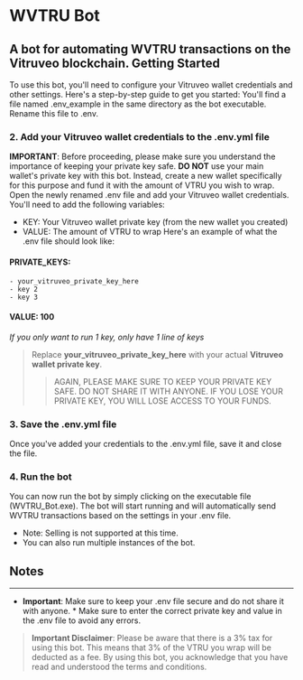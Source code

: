 WVTRU Bot
================
A bot for automating WVTRU transactions on the Vitruveo blockchain.
Getting Started
---------------
To use this bot, you'll need to configure your Vitruveo wallet credentials and other settings. Here's a step-by-step guide to get you started:
You'll find a file named .env_example in the same directory as the bot executable. Rename this file to .env.
### 2. Add your Vitruveo wallet credentials to the .env.yml file
**IMPORTANT**: Before proceeding, please make sure you understand the importance of keeping your private key safe. **DO NOT** use your main wallet's private key with this bot. Instead, create a new wallet specifically for this purpose and fund it with the amount of VTRU you wish to wrap.
Open the newly renamed .env file and add your Vitruveo wallet credentials. You'll need to add the following variables:
* KEY: Your Vitruveo wallet private key (from the new wallet you created)
* VALUE: The amount of VTRU to wrap
Here's an example of what the .env file should look like:

 #### PRIVATE_KEYS:
    - your_vitruveo_private_key_here 
    - key 2
    - key 3
 #### VALUE: 100

*If you only want to run 1 key, only have 1 line of keys*
> Replace **your_vitruveo_private_key_here** with your actual **Vitruveo wallet private key**.
>> AGAIN, PLEASE MAKE SURE TO KEEP YOUR PRIVATE KEY SAFE. DO NOT SHARE IT WITH ANYONE. IF YOU LOSE YOUR PRIVATE KEY, YOU WILL LOSE ACCESS TO YOUR FUNDS.
### 3. Save the .env.yml file
Once you've added your credentials to the .env.yml file, save it and close the file.
### 4. Run the bot
You can now run the bot by simply clicking on the executable file (WVTRU_Bot.exe). The bot will start running and will automatically send WVTRU transactions based on the settings in your .env file.
* Note: Selling is not supported at this time.
* You can also run multiple instances of the bot.
## Notes
-----
* **Important**: Make sure to keep your .env file secure and do not share it with anyone. * Make sure to enter the correct private key and value in the .env file to avoid any errors.
> **Important Disclaimer**: Please be aware that there is a 3% tax for using this bot. This means that 3% of the VTRU you wrap will be deducted as a fee. By using this bot, you acknowledge that you have read and understood the terms and conditions.
